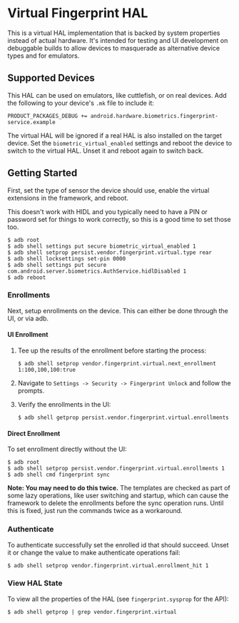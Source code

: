 # Virtual Fingerprint HAL

This is a virtual HAL implementation that is backed by system properties instead
of actual hardware. It's intended for testing and UI development on debuggable
builds to allow devices to masquerade as alternative device types and for
emulators.

## Supported Devices

This HAL can be used on emulators, like cuttlefish, or on real devices. Add the
following to your device's `.mk` file to include it:

```
PRODUCT_PACKAGES_DEBUG += android.hardware.biometrics.fingerprint-service.example
```

The virtual HAL will be ignored if a real HAL is also installed on the target
device. Set the `biometric_virtual_enabled` settings and reboot the device to
switch to the virtual HAL. Unset it and reboot again to switch back.

## Getting Started

First, set the type of sensor the device should use, enable the virtual
extensions in the framework, and reboot.

This doesn't work with HIDL and you typically need to have a PIN or password set
for things to work correctly, so this is a good time to set those too.

```shell
$ adb root
$ adb shell settings put secure biometric_virtual_enabled 1
$ adb shell setprop persist.vendor.fingerprint.virtual.type rear
$ adb shell locksettings set-pin 0000
$ adb shell settings put secure com.android.server.biometrics.AuthService.hidlDisabled 1
$ adb reboot
```

### Enrollments

Next, setup enrollments on the device. This can either be done through the UI,
or via adb.

#### UI Enrollment

1. Tee up the results of the enrollment before starting the process:

      ```shell
      $ adb shell setprop vendor.fingerprint.virtual.next_enrollment 1:100,100,100:true
      ```
2. Navigate to `Settings -> Security -> Fingerprint Unlock` and follow the
   prompts.
3. Verify the enrollments in the UI:

      ```shell
      $ adb shell getprop persist.vendor.fingerprint.virtual.enrollments
      ```

#### Direct Enrollment

To set enrollment directly without the UI:

```shell
$ adb root
$ adb shell setprop persist.vendor.fingerprint.virtual.enrollments 1
$ adb shell cmd fingerprint sync
```

**Note: You may need to do this twice.** The templates are checked as part of
some lazy operations, like user switching and startup, which can cause the
framework to delete the enrollments before the sync operation runs. Until this
is fixed, just run the commands twice as a workaround.

### Authenticate

To authenticate successfully set the enrolled id that should succeed. Unset it
or change the value to make authenticate operations fail:

````shell
$ adb shell setprop vendor.fingerprint.virtual.enrollment_hit 1
````

### View HAL State

To view all the properties of the HAL (see `fingerprint.sysprop` for the API):

```shell
$ adb shell getprop | grep vendor.fingerprint.virtual
```
